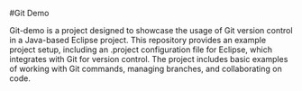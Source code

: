 #Git Demo

Git-demo is a project designed to showcase the usage of Git version control in a Java-based Eclipse project. This repository provides an example project setup, including an .project configuration file for Eclipse, which integrates with Git for version control. The project includes basic examples of working with Git commands, managing branches, and collaborating on code.
